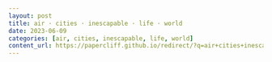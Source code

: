 ```yaml
---
layout: post
title: air · cities · inescapable · life · world
date: 2023-06-09
categories: [air, cities, inescapable, life, world]
content_url: https://papercliff.github.io/redirect/?q=air+cities+inescapable+life+world&tbs=cdr:1,cd_min:6/8/2023,cd_max:6/10/2023
---
```

